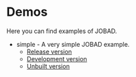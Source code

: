 # Demos

Here you can find examples of JOBAD. 

* simple - A very simple JOBAD example. 
	* [Release version](./../../examples/build/simple/release.html)
	* [Development version](./../../examples/build/simple/dev.html)
	* [Unbuilt version](./../../examples/build/simple/unbuilt.html)


